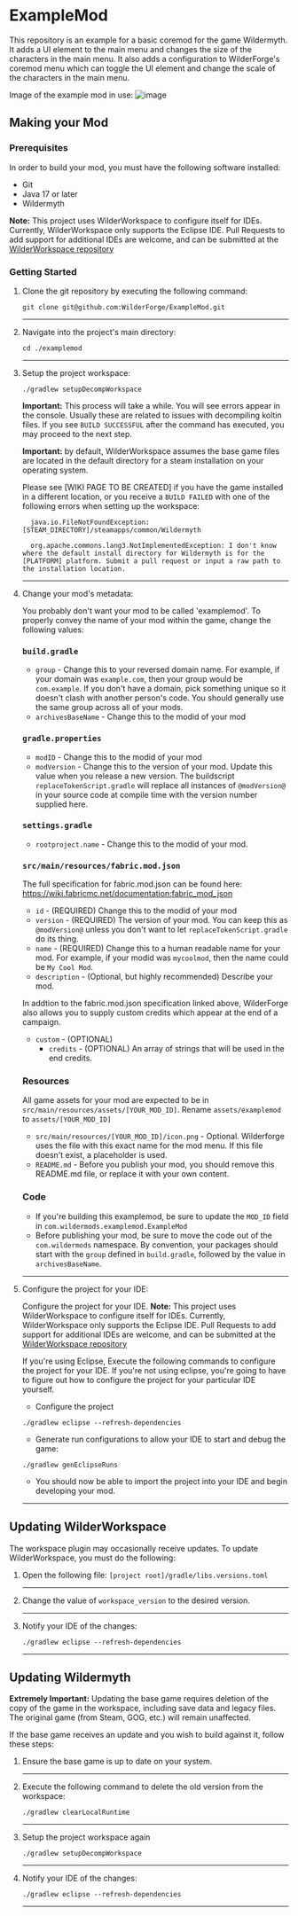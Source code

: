 # ExampleMod

This repository is an example for a basic coremod for the game Wildermyth. It adds a UI element to the main menu and changes the size of the characters in the main menu. It also adds a configuration to WilderForge's coremod menu which can toggle the UI element and change the scale of the characters in the main menu.

Image of the example mod in use:
![image](https://github.com/user-attachments/assets/8f65d998-3284-40d3-84a4-a789886e0cc6)


## Making your Mod

### Prerequisites

In order to build your mod, you must have the following software installed:

* Git
* Java 17 or later
* Wildermyth

__Note:__ This project uses WilderWorkspace to configure itself for IDEs. Currently, WilderWorkspace only supports the Eclipse IDE. Pull Requests to add support for additional IDEs are welcome, and can be submitted at the [WilderWorkspace repository](https://wildermods.com/wilderworkspace)

### Getting Started

1. Clone the git repository by executing the following command:

    ```shell
    git clone git@github.com:WilderForge/ExampleMod.git
    ```
    ***
2. Navigate into the project's main directory:

    ```shell
    cd ./examplemod
    ```
    ***
3. Setup the project workspace:

    ```shell
    ./gradlew setupDecompWorkspace
    ```

    __Important:__ This process will take a while. You will see errors appear in the console. Usually these are related to issues with decompiling koltin files. If you see `BUILD SUCCESSFUL` after the command has executed, you may proceed to the next step.

    __Important:__ by default, WilderWorkspace assumes the base game files are located in the default directory for a steam installation on your operating system. 

    Please see [WIKI PAGE TO BE CREATED] if you have the game installed in a different location, or you receive a `BUILD FAILED` with one of the following errors when setting up the workspace:
    ```
      java.io.FileNotFoundException: [STEAM_DIRECTORY]/steamapps/common/Wildermyth
    ```
    ```
      org.apache.commons.lang3.NotImplementedException: I don't know where the default install directory for Wildermyth is for the [PLATFORM] platform. Submit a pull request or input a raw path to the installation location.
    ```

    ***

4. Change your mod's metadata:

    You probably don't want your mod to be called 'examplemod'. To properly convey the name of your mod within the game, change the following values:

    ### `build.gradle`
      * `group` - Change this to your reversed domain name. For example, if your domain was `example.com`, then your group would be `com.example`. If you don't have a domain, pick something unique so it doesn't clash with another person's code. You should generally use the same group across all of your mods.
      * `archivesBaseName` - Change this to the modid of your mod

    ### `gradle.properties`
      * `modID` - Change this to the modid of your mod
      * `modVersion` - Change this to the version of your mod. Update this value when you release a new version. The buildscript `replaceTokenScript.gradle` will replace all instances of `@modVersion@` in your source code at compile time with the version number supplied here.

    ### `settings.gradle`
      * `rootproject.name` - Change this to the modid of your mod.

    ### `src/main/resources/fabric.mod.json`
      The full specification for fabric.mod.json can be found here: https://wiki.fabricmc.net/documentation:fabric_mod_json
      * `id` - (REQUIRED) Change this to the modid of your mod
      * `version` - (REQUIRED) The version of your mod. You can keep this as `@modVersion@` unless you don't want to let `replaceTokenScript.gradle` do its thing.
      * `name` - (REQUIRED) Change this to a human readable name for your mod. For example, if your modid was `mycoolmod`, then the name could be `My Cool Mod`.
      * `description` - (Optional, but highly recommended) Describe your mod.

      In addtion to the fabric.mod.json specification linked above, WilderForge also allows you to supply custom credits which appear at the end of a campaign. 
      * `custom` - (OPTIONAL)
        * `credits` - (OPTIONAL) An array of strings that will be used in the end credits.

    ### Resources
      All game assets for your mod are expected to be in `src/main/resources/assets/[YOUR_MOD_ID]`. Rename `assets/examplemod` to `assets/[YOUR_MOD_ID]`
      * `src/main/resources/[YOUR_MOD_ID]/icon.png` - Optional. Wilderforge uses the file with this exact name for the mod menu. If this file doesn't exist, a placeholder is used.
      * `README.md` - Before you publish your mod, you should remove this README.md file, or replace it with your own content.

    ### Code
      * If you're building this examplemod, be sure to update the `MOD_ID` field in `com.wildermods.examplemod.ExampleMod`
      * Before publishing your mod, be sure to move the code out of the `com.wildermods` namespace. By convention, your packages should start with the `group` defined in `build.gradle`, followed by the value in `archivesBaseName`.
    ***

5. Configure the project for your IDE:

    Configure the project for your IDE.
    __Note:__ This project uses WilderWorkspace to configure itself for IDEs. Currently, WilderWorkspace only supports the Eclipse IDE. Pull Requests to add support for additional IDEs are welcome, and can be submitted at the [WilderWorkspace repository](https://wildermods.com/wilderworkspace)

    If you're using Eclipse, Execute the following commands to configure the project for your IDE. If you're not using eclipse, you're going to have to figure out how to configure the project for your particular IDE yourself.

    * Configure the project
    ```shell
    ./gradlew eclipse --refresh-dependencies
    ```

    * Generate run configurations to allow your IDE to start and debug the game:
    ```shell
    ./gradlew genEclipseRuns
    ```
    * You should now be able to import the project into your IDE and begin developing your mod.

    ***
        
## Updating WilderWorkspace

The workspace plugin may occasionally receive updates. To update WilderWorkspace, you must do the following:

1. Open the following file: `[project root]/gradle/libs.versions.toml`
   ***
2. Change the value of `workspace_version` to the desired version.
    ***
3. Notify your IDE of the changes:
    ```
    ./gradlew eclipse --refresh-dependencies
    ```
    ***
## Updating Wildermyth

__Extremely Important:__ Updating the base game requires deletion of the copy of the game in the workspace, including save data and legacy files. The original game (from Steam, GOG, etc.) will remain unaffected.

If the base game receives an update and you wish to build against it, follow these steps:

1. Ensure the base game is up to date on your system.
    ***
2. Execute the following command to delete the old version from the workspace:

    ```shell
    ./gradlew clearLocalRuntime
    ```
    ***
3. Setup the project workspace again
    ```
    ./gradlew setupDecompWorkspace
    ```
    ***
4. Notify your IDE of the changes:
    ```
    ./gradlew eclipse --refresh-dependencies
    ```
    ***
